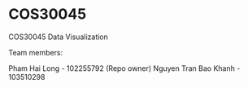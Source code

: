 # COS30045
COS30045 Data Visualization

Team members:

Pham Hai Long - 102255792 (Repo owner)
Nguyen Tran Bao Khanh - 103510298
